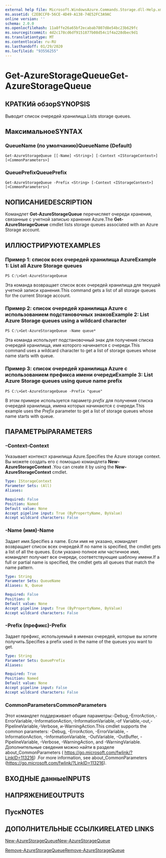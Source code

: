 ```yaml
---
external help file: Microsoft.WindowsAzure.Commands.Storage.dll-Help.xml
ms.assetid: C2EBCCF0-56CE-4D49-A138-74E52FC3A9AC
online version: ''
schema: 2.0.0
ms.openlocfilehash: 11a8ffe26a65bf2ecabab7807d8e54bc23b629fc
ms.sourcegitcommit: 4d2c178cd6df9151877b08d54c1f4a228dbec9d1
ms.translationtype: MT
ms.contentlocale: ru-RU
ms.lasthandoff: 01/29/2020
ms.locfileid: "93556255"
---
```

# <span data-ttu-id="d5a6f-101">Get-AzureStorageQueue</span><span class="sxs-lookup"><span data-stu-id="d5a6f-101">Get-AzureStorageQueue</span></span>

## <span data-ttu-id="d5a6f-102">КРАТКИй обзор</span><span class="sxs-lookup"><span data-stu-id="d5a6f-102">SYNOPSIS</span></span>
<span data-ttu-id="d5a6f-103">Выводит список очередей хранилища.</span><span class="sxs-lookup"><span data-stu-id="d5a6f-103">Lists storage queues.</span></span>

## <span data-ttu-id="d5a6f-104">Максимальное</span><span class="sxs-lookup"><span data-stu-id="d5a6f-104">SYNTAX</span></span>

### <span data-ttu-id="d5a6f-105">QueueName (по умолчанию)</span><span class="sxs-lookup"><span data-stu-id="d5a6f-105">QueueName (Default)</span></span>
```
Get-AzureStorageQueue [[-Name] <String>] [-Context <IStorageContext>] [<CommonParameters>]
```

### <span data-ttu-id="d5a6f-106">QueuePrefix</span><span class="sxs-lookup"><span data-stu-id="d5a6f-106">QueuePrefix</span></span>
```
Get-AzureStorageQueue -Prefix <String> [-Context <IStorageContext>] [<CommonParameters>]
```

## <span data-ttu-id="d5a6f-107">NОПИСАНИЕ</span><span class="sxs-lookup"><span data-stu-id="d5a6f-107">DESCRIPTION</span></span>
<span data-ttu-id="d5a6f-108">Командлет **Get-AzureStorageQueue** перечисляет очереди хранения, связанные с учетной записью хранения Azure.</span><span class="sxs-lookup"><span data-stu-id="d5a6f-108">The **Get-AzureStorageQueue** cmdlet lists storage queues associated with an Azure Storage account.</span></span>

## <span data-ttu-id="d5a6f-109">ИЛЛЮСТРИРУЮТ</span><span class="sxs-lookup"><span data-stu-id="d5a6f-109">EXAMPLES</span></span>

### <span data-ttu-id="d5a6f-110">Пример 1: список всех очередей хранилища Azure</span><span class="sxs-lookup"><span data-stu-id="d5a6f-110">Example 1: List all Azure Storage queues</span></span>
```
PS C:\>Get-AzureStorageQueue
```

<span data-ttu-id="d5a6f-111">Эта команда возвращает список всех очередей хранилища для текущей учетной записи хранения.</span><span class="sxs-lookup"><span data-stu-id="d5a6f-111">This command gets a list of all storage queues for the current Storage account.</span></span>

### <span data-ttu-id="d5a6f-112">Пример 2: список очередей хранилища Azure с использованием подстановочных знаков</span><span class="sxs-lookup"><span data-stu-id="d5a6f-112">Example 2: List Azure Storage queues using a wildcard character</span></span>
```
PS C:\>Get-AzureStorageQueue -Name queue*
```

<span data-ttu-id="d5a6f-113">Эта команда использует подстановочный знак для получения списка очередей хранилища, имя которого начинается с очереди.</span><span class="sxs-lookup"><span data-stu-id="d5a6f-113">This command uses a wildcard character to get a list of storage queues whose name starts with queue.</span></span>

### <span data-ttu-id="d5a6f-114">Пример 3: список очередей хранилища Azure с использованием префикса имени очереди</span><span class="sxs-lookup"><span data-stu-id="d5a6f-114">Example 3: List Azure Storage queues using queue name prefix</span></span>
```
PS C:\>Get-AzureStorageQueue -Prefix "queue"
```

<span data-ttu-id="d5a6f-115">В этом примере используется параметр *prefix* для получения списка очередей хранилища, имена которых начинаются с очереди.</span><span class="sxs-lookup"><span data-stu-id="d5a6f-115">This example uses the *Prefix* parameter to get a list of storage queues whose name starts with queue.</span></span>

## <span data-ttu-id="d5a6f-116">ПАРАМЕТРЫ</span><span class="sxs-lookup"><span data-stu-id="d5a6f-116">PARAMETERS</span></span>

### <span data-ttu-id="d5a6f-117">-Context</span><span class="sxs-lookup"><span data-stu-id="d5a6f-117">-Context</span></span>
<span data-ttu-id="d5a6f-118">Указывает контекст хранилища Azure.</span><span class="sxs-lookup"><span data-stu-id="d5a6f-118">Specifies the Azure storage context.</span></span>
<span data-ttu-id="d5a6f-119">Вы можете создать его с помощью командлета **New-AzureStorageContext** .</span><span class="sxs-lookup"><span data-stu-id="d5a6f-119">You can create it by using the **New-AzureStorageContext** cmdlet.</span></span>

```yaml
Type: IStorageContext
Parameter Sets: (All)
Aliases: 

Required: False
Position: Named
Default value: None
Accept pipeline input: True (ByPropertyName, ByValue)
Accept wildcard characters: False
```

### <span data-ttu-id="d5a6f-120">-Name (имя)</span><span class="sxs-lookup"><span data-stu-id="d5a6f-120">-Name</span></span>
<span data-ttu-id="d5a6f-121">Задает имя.</span><span class="sxs-lookup"><span data-stu-id="d5a6f-121">Specifies a name.</span></span>
<span data-ttu-id="d5a6f-122">Если имя не указано, командлет возвращает список всех очередей.</span><span class="sxs-lookup"><span data-stu-id="d5a6f-122">If no name is specified, the cmdlet gets a list of all the queues.</span></span>
<span data-ttu-id="d5a6f-123">Если указано полное или частичное имя, командлет получает все очереди, соответствующие шаблону имени.</span><span class="sxs-lookup"><span data-stu-id="d5a6f-123">If a full or partial name is specified, the cmdlet gets all queues that match the name pattern.</span></span>

```yaml
Type: String
Parameter Sets: QueueName
Aliases: N, Queue

Required: False
Position: 0
Default value: None
Accept pipeline input: True (ByPropertyName, ByValue)
Accept wildcard characters: False
```

### <span data-ttu-id="d5a6f-124">-Prefix (префикс)</span><span class="sxs-lookup"><span data-stu-id="d5a6f-124">-Prefix</span></span>
<span data-ttu-id="d5a6f-125">Задает префикс, используемый в именах очередей, которые вы хотите получить.</span><span class="sxs-lookup"><span data-stu-id="d5a6f-125">Specifies a prefix used in the name of the queues you want to get.</span></span>

```yaml
Type: String
Parameter Sets: QueuePrefix
Aliases: 

Required: True
Position: Named
Default value: None
Accept pipeline input: False
Accept wildcard characters: False
```

### <span data-ttu-id="d5a6f-126">CommonParameters</span><span class="sxs-lookup"><span data-stu-id="d5a6f-126">CommonParameters</span></span>
<span data-ttu-id="d5a6f-127">Этот командлет поддерживает общие параметры:-Debug,-ErrorAction,-ErrorVariable,-InformationAction,-InformationVariable,-of Variable,-out,-PipelineVariable,-Verbose, и-WarningAction.</span><span class="sxs-lookup"><span data-stu-id="d5a6f-127">This cmdlet supports the common parameters: -Debug, -ErrorAction, -ErrorVariable, -InformationAction, -InformationVariable, -OutVariable, -OutBuffer, -PipelineVariable, -Verbose, -WarningAction, and -WarningVariable.</span></span> <span data-ttu-id="d5a6f-128">Дополнительные сведения можно найти в разделе about_CommonParameters ( https://go.microsoft.com/fwlink/?LinkID=113216) .</span><span class="sxs-lookup"><span data-stu-id="d5a6f-128">For more information, see about_CommonParameters (https://go.microsoft.com/fwlink/?LinkID=113216).</span></span>

## <span data-ttu-id="d5a6f-129">ВХОДНЫЕ данные</span><span class="sxs-lookup"><span data-stu-id="d5a6f-129">INPUTS</span></span>

## <span data-ttu-id="d5a6f-130">НАПРЯЖЕНИЕ</span><span class="sxs-lookup"><span data-stu-id="d5a6f-130">OUTPUTS</span></span>

## <span data-ttu-id="d5a6f-131">Пуск</span><span class="sxs-lookup"><span data-stu-id="d5a6f-131">NOTES</span></span>

## <span data-ttu-id="d5a6f-132">ДОПОЛНИТЕЛЬНЫЕ ССЫЛКИ</span><span class="sxs-lookup"><span data-stu-id="d5a6f-132">RELATED LINKS</span></span>

[<span data-ttu-id="d5a6f-133">New-AzureStorageQueue</span><span class="sxs-lookup"><span data-stu-id="d5a6f-133">New-AzureStorageQueue</span></span>](./New-AzureStorageQueue.md)

[<span data-ttu-id="d5a6f-134">Remove-AzureStorageQueue</span><span class="sxs-lookup"><span data-stu-id="d5a6f-134">Remove-AzureStorageQueue</span></span>](./Remove-AzureStorageQueue.md)


